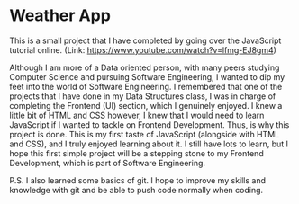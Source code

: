 # Weather App

This is a small project that I have completed by going over the JavaScript tutorial online. (Link: https://www.youtube.com/watch?v=lfmg-EJ8gm4)

Although I am more of a Data oriented person, with many peers studying Computer Science and pursuing Software Engineering, I wanted to dip my feet into the world of Software Engineering.
I remembered that one of the projects that I have done in my Data Structures class, I was in charge of completing the Frontend (UI) section, which I genuinely enjoyed.
I knew a little bit of HTML and CSS however, I knew that I would need to learn JavaScript if I wanted to tackle on Frontend Development. Thus, is why this project is done. This is my first taste of JavaScript (alongside with HTML and CSS), and I truly enjoyed learning about it.
I still have lots to learn, but I hope this first simple project will be a stepping stone to my Frontend Development, which is part of Software Engineering.

P.S. I also learned some basics of git. I hope to improve my skills and knowledge with git and be able to push code normally when coding. 
